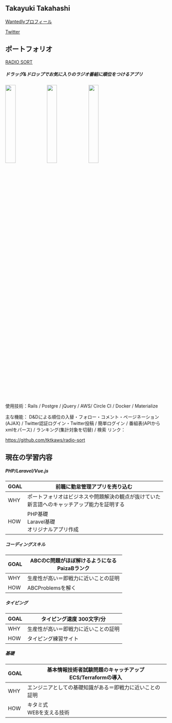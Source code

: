 ## Takayuki Takahashi

[Wantedlyプロフィール](https://www.wantedly.com/users/113160879)

[Twitter](https://twitter.com/tktkaws)



## ポートフォリオ

[RADIO SORT](https://radio-sort.xyz/)

##### ドラッグ&ドロップでお気に入りのラジオ番組に順位をつけるアプリ


<img src="https://user-images.githubusercontent.com/53632056/83470954-639a0080-a4be-11ea-9ab7-ca54cae263c0.gif" width="25%">       <img src="https://user-images.githubusercontent.com/53632056/83470938-5d0b8900-a4be-11ea-8495-1df7e60e7ded.png" width="25%">       <img src="https://user-images.githubusercontent.com/53632056/83470947-6137a680-a4be-11ea-9290-b50d57db6079.png" width="25%">


使用技術：Rails / Postgre / jQuery / AWS/ Circle CI / Docker / Materialize

主な機能： D&Dによる順位の入替・フォロー・コメント・ページネーション(AJAX) / Twitter認証ログイン・Twitter投稿 / 簡単ログイン / 番組表(APIからxmlをパース) / ランキング(集計対象を切替) / 検索
リンク：

https://github.com/tktkaws/radio-sort



## 現在の学習内容

##### PHP/Laravel/Vue.js

| GOAL | 前職に勤怠管理アプリを売り込む<br />                         |
| ---- | ------------------------------------------------------------ |
| WHY  | ポートフォリオはビジネスや問題解決の観点が抜けていた<br />新言語へのキャッチアップ能力を証明する<br /> |
| HOW  | PHP基礎<br />Laravel基礎<br />オリジナルアプリ作成           |



##### コーディングスキル

| GOAL | ABCのC問題がほぼ解けるようになる<br />PaizaBランク |
| ---- | -------------------------------------------------- |
| WHY  | 生産性が高い＝即戦力に近いことの証明               |
| HOW  | ABCProblemsを解く                                  |



##### タイピング

| GOAL | タイピング速度 300文字/分            |
| ---- | ------------------------------------ |
| WHY  | 生産性が高い＝即戦力に近いことの証明 |
| HOW  | タイピング練習サイト                 |



##### 基礎

| GOAL | 基本情報技術者試験問題のキャッチアップ<br />ECS/Terraformの導入 |
| ---- | ------------------------------------------------------------ |
| WHY  | エンジニアとしての基礎知識がある＝即戦力に近いことの証明     |
| HOW  | キタミ式<br />WEBを支える技術                                |

